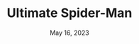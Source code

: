 ---
layout: nds
title: "Ultimate Spider-Man"
categories:
 - approved
 - nds
 - universal
 - safe
tags:
- spiderman
date: May 16, 2023
publisher: Activision
id: ultimate-spiderman
edition: jp
permalink: /games/ultimate-spiderman-jp/jp/play/details
permalink: /games/ultimate-spiderman/jp/play/details
---